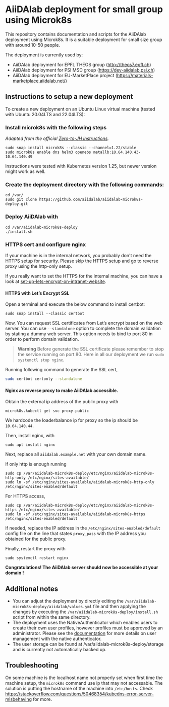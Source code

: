 # AiiDAlab deployment for small group using Microk8s

This repository contains documentation and scripts for the AiiDAlab
 deployment using Microk8s.
It is a suitable deployment for small size group with around 10-50 people.

The deployment is currently used by:
- AiiDAlab deployment for EPFL THEOS group (http://theos7.epfl.ch)
- AiiDAlab deployment for PSI MSD group (https://dev-aiidalab.psi.ch)
- AiiDAlab deployment for EU-MarketPlace project (https://materials-marketplace.aiidalab.net/)

## Instructions to setup a new deployment

To create a new deployment on an Ubuntu Linux virtual machine
(tested with Ubuntu 20.04LTS and 22.04LTS):

### Install microk8s with the following steps

_Adapted from the official [Zero-to-JH instructions][ztjh-microk8s]._
```console
sudo snap install microk8s --classic --channel=1.22/stable
sudo microk8s enable dns helm3 openebs metallb:10.64.140.43-10.64.140.49
```
Instructions were tested with Kubernetes version 1.25, but newer version
might work as well.
### Create the deployment directory with the following commands:
```console
cd /var/
sudo git clone https://github.com/aiidalab/aiidalab-microk8s-deploy.git
```

### Deploy AiiDAlab with

```console
cd /var/aiidalab-microk8s-deploy
./install.sh
```

### HTTPS cert and configure nginx

If your machine is in the internal network, you probably don't need the HTTPS setup for security.
Please skip the HTTPS setup and go to reverse proxy using the http-only setup.

If you really want to set the HTTPS for the internal machine, you can have a look at [set-up-lets-encrypt-on-intranet-website](https://davidaugustat.com/web/set-up-lets-encrypt-on-intranet-website).

#### HTTPS with Let’s Encrypt SSL

Open a terminal and execute the below command to install certbot:

```
sudo snap install --classic certbot 
```

Now, You can request SSL certificates from Let’s encrypt based on the web server.
You can use `--standalone` option to complete the domain validation by stating a dummy web server. This option needs to bind to port 80 in order to perform domain validation.

> **Warning**
> Before generate the SSL certificate please remember to stop the service running on port 80.
> Here in all our deployment we run `sudo systemctl stop nginx`.

Running following command to generate the SSL cert,

```bash
sudo certbot certonly --standalone 
```

#### Nginx as reverse proxy to make AiiDAlab accessible.

Obtain the external ip address of the public proxy with
```console
microk8s.kubectl get svc proxy-public
```

We hardcode the loaderbalance ip for proxy so the ip should be `10.64.140.44`.

Then, install nginx, with
```console
sudo apt install nginx
```

Next, replace all `aiidalab.example.net` with your own domain name.

If only http is enough running

```console
sudo cp /var/aiidalab-microk8s-deploy/etc/nginx/aiidalab-microk8s-http-only /etc/nginx/sites-available/
sudo ln -sf /etc/nginx/sites-available/aiidalab-microk8s-http-only /etc/nginx/sites-enabled/default
```

For HTTPS access,

```console
sudo cp /var/aiidalab-microk8s-deploy/etc/nginx/aiidalab-microk8s-https /etc/nginx/sites-available/
sudo ln -sf /etc/nginx/sites-available/aiidalab-microk8s-https /etc/nginx/sites-enabled/default
```

If needed, replace the IP address in the
`/etc/nginx/sites-enabled/default` config file on the line that
states `proxy_pass` with the IP address you obtained for the public proxy.

Finally, restart the proxy with
```console
sudo systemctl restart nginx
```

**Congratulations! The AiiDAlab server should now be accessible at
your domain !**

## Additional notes

- You can adjust the deployment by directly editing the
`/var/aiidalab-microk8s-deploy/aiidalab/values.yml` file and then applying the changes
by executing the `/var/aiidalab-microk8s-deploy/install.sh` script from within the
same directory.
- The deployment uses the NativeAuthenticator which enables users to create
their own user profiles, however profiles must be approved by an administrator.
Please see the [documentation][native-authenticator-docs] for more details on
user management with the native authenticator.
- The user storage can be found at /var/aiidalab-microk8s-deploy/storage and is currently not automatically backed up.

[ztjh-microk8s]: https://zero-to-jupyterhub.readthedocs.io/en/stable/kubernetes/other-infrastructure/step-zero-microk8s.html
[native-authenticator-docs]: https://native-authenticator.readthedocs.io/en/latest/

## Troubleshooting

On some machine is the localhost name not properly set when first time the machine setup, the `microk8s` command use ip that may not accessable. 
The solution is putting the hostname of the machine into `/etc/hosts`.
Check https://stackoverflow.com/questions/50468354/kubedns-error-server-misbehaving for more.
